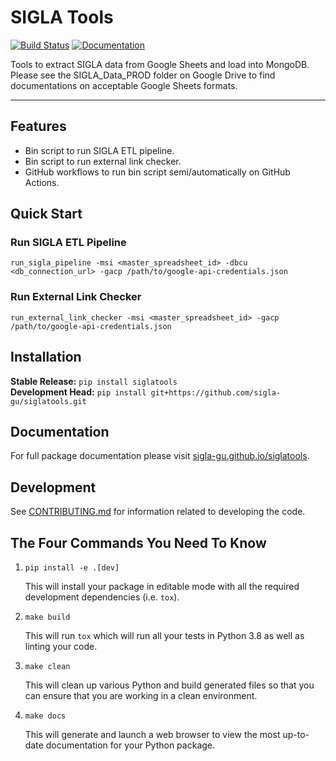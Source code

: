 # SIGLA Tools

[![Build Status](https://github.com/sigla-gu/siglatools/workflows/Build%20Master/badge.svg)](https://github.com/sigla-gu/siglatools/actions)
[![Documentation](https://github.com/sigla-gu/siglatools/workflows/Documentation/badge.svg)](https://sigla-gu.github.io/siglatools)

Tools to extract SIGLA data from Google Sheets and load into MongoDB. Please see the SIGLA_Data_PROD folder on Google Drive to find documentations on acceptable Google Sheets formats.

---

## Features
* Bin script to run SIGLA ETL pipeline.
* Bin script to run external link checker.
* GitHub workflows to run bin script semi/automatically on GitHub Actions.

## Quick Start
### Run SIGLA ETL Pipeline
```
run_sigla_pipeline -msi <master_spreadsheet_id> -dbcu <db_connection_url> -gacp /path/to/google-api-credentials.json
```
### Run External Link Checker
```
run_external_link_checker -msi <master_spreadsheet_id> -gacp /path/to/google-api-credentials.json
```

## Installation
**Stable Release:** `pip install siglatools`<br>
**Development Head:** `pip install git+https://github.com/sigla-gu/siglatools.git`

## Documentation
For full package documentation please visit [sigla-gu.github.io/siglatools](https://sigla-gu.github.io/siglatools).

## Development
See [CONTRIBUTING.md](CONTRIBUTING.md) for information related to developing the code.

## The Four Commands You Need To Know
1. `pip install -e .[dev]`

    This will install your package in editable mode with all the required development dependencies (i.e. `tox`).

2. `make build`

    This will run `tox` which will run all your tests in Python 3.8 as well as linting
    your code.

3. `make clean`

    This will clean up various Python and build generated files so that you can ensure that you are working in a clean
    environment.

4. `make docs`

    This will generate and launch a web browser to view the most up-to-date documentation for your Python package.
